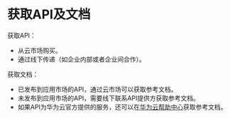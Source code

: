 # 获取API及文档<a name="ZH-CN_TOPIC_0085149605"></a>

获取API：

-   从云市场购买。
-   通过线下传递（如企业内部或者企业间合作）。

获取文档：

-   已发布到应用市场的API，通过云市场可以获取参考文档。
-   未发布到应用市场的API，需要线下联系API提供方获取参考文档。
-   如果API为华为云官方提供的服务，还可以在[华为云帮助中心](http://support.huaweicloud.com/index.html)获取参考文档。

